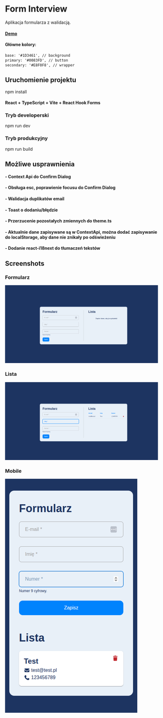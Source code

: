 # Form Interview

Aplikacja formularza z walidacją.

#### [Demo](https://form-interview.pages.dev/)

#### Główne kolory:

    base: '#1D3461', // background
    primary: '#0083FD', // button
    secondary: '#E8F0F8', // wrapper

## Uruchomienie projektu

npm install

#### React + TypeScript + Vite + React Hook Forms

### Tryb developerski

npm run dev

### Tryb produkcyjny

npm run build

## Możliwe usprawnienia

#### - Context Api do Confirm Dialog

#### - Obsługa esc, poprawienie focusu do Confirm Dialog

#### - Walidacja duplikatów email

#### - Toast o dodaniu/błędzie

#### - Przerzucenie pozostałych zmiennych do theme.ts

#### - Aktualnie dane zapisywane są w ContextApi, można dodać zapisywanie do localStorage, aby dane nie znikały po odświeżeniu

#### - Dodanie react-i18next do tłumaczeń tekstów

## Screenshots

### Formularz

![Widok formularza](./screenshots/form.png)

### Lista

![Widok listy](./screenshots/list.png)

### Mobile

![Mobile](./screenshots/mobile.png)
